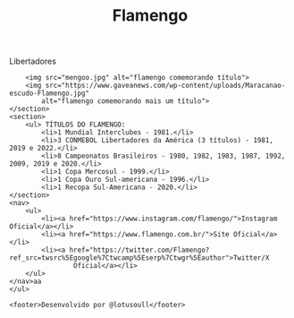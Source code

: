 <!DOCTYPE html>
<html lang="pt-br">

<head>
    <meta charset="UTF-8">
    <meta name="viewport" content="width=device-width, initial-scale=1.0">
    <title>Flamengo</title>
</head>

<body>
    <header>
        <h1>Flamengo</h1>
    </header>
    <section>
        <p>Libertadores</p>

        <img src="mengoo.jpg" alt="flamengo comemorando título">
        <img src="https://www.gaveanews.com/wp-content/uploads/Maracanao-escudo-Flamengo.jpg"
            alt="flamengo comemorando mais um título">
    </section>
    <section>
        <ul> TÍTULOS DO FLAMENGO:
            <li>1 Mundial Interclubes - 1981.</li>
            <li>3 CONMEBOL Libertadores da América (3 títulos) - 1981, 2019 e 2022.</li>
            <li>8 Campeonatos Brasileiros - 1980, 1982, 1983, 1987, 1992, 2009, 2019 e 2020.</li>
            <li>1 Copa Mercosul - 1999.</li>
            <li>1 Copa Ouro Sul-americana - 1996.</li>
            <li>1 Recopa Sul-Americana - 2020.</li>
    </section>
    <nav>
        <ul>
            <li><a href="https://www.instagram.com/flamengo/">Instagram Oficial</a></li>
            <li><a href="https://www.flamengo.com.br/">Site Oficial</a></li>
            <li><a href="https://twitter.com/Flamengo?ref_src=twsrc%5Egoogle%7Ctwcamp%5Eserp%7Ctwgr%5Eauthor">Twitter/X
                    Oficial</a></li>
        </ul>
    </nav>aa
    </ul>

    <footer>Desenvolvido por @lotusoull</footer>
</body>

</html>
